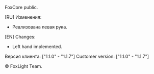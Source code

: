 FoxCore public.

[RU]
Изменения:
- Реализована левая рука.

[EN]
Changes:
- Left hand implemented.

Версия клиента: ["1.1.0" - "1.1.7"]
Customer version: ["1.1.0" - "1.1.7"]

© FoxLight Team.
